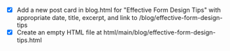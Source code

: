 - [x] Add a new post card in blog.html for "Effective Form Design Tips" with appropriate date, title, excerpt, and link to /blog/effective-form-design-tips
- [x] Create an empty HTML file at html/main/blog/effective-form-design-tips.html
